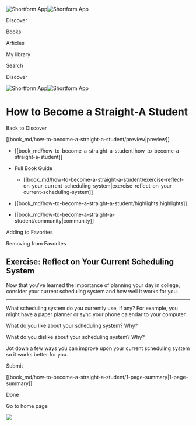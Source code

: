 ![Shortform App](/img/logo.36a2399e.svg)![Shortform App](/img/logo-dark.70c1b072.svg)

Discover

Books

Articles

My library

Search

Discover

![Shortform App](/img/logo.36a2399e.svg)![Shortform App](/img/logo-dark.70c1b072.svg)

# How to Become a Straight-A Student

Back to Discover

[[book_md/how-to-become-a-straight-a-student/preview|preview]]

  * [[book_md/how-to-become-a-straight-a-student|how-to-become-a-straight-a-student]]
  * Full Book Guide

    * [[book_md/how-to-become-a-straight-a-student/exercise-reflect-on-your-current-scheduling-system|exercise-reflect-on-your-current-scheduling-system]]
  * [[book_md/how-to-become-a-straight-a-student/highlights|highlights]]
  * [[book_md/how-to-become-a-straight-a-student/community|community]]



Adding to Favorites 

Removing from Favorites 

## Exercise: Reflect on Your Current Scheduling System

Now that you’ve learned the importance of planning your day in college, consider your current scheduling system and how well it works for you.

* * *

What scheduling system do you currently use, if any? For example, you might have a paper planner or sync your phone calendar to your computer.

What do you like about your scheduling system? Why?

What do you dislike about your scheduling system? Why?

Jot down a few ways you can improve upon your current scheduling system so it works better for you.

Submit 

[[book_md/how-to-become-a-straight-a-student/1-page-summary|1-page-summary]]

Done

Go to home page 

![](https://bat.bing.com/action/0?ti=56018282&Ver=2&mid=e4bd1953-0672-4017-810a-8e4d5156c9a7&sid=49fff5b0636c11eeb9c611038afc8668&vid=4a005010636c11ee80c703d4c4a7acd5&vids=0&msclkid=N&pi=0&lg=en-US&sw=800&sh=600&sc=24&nwd=1&tl=Shortform%20%7C%20How%20to%20Become%20a%20Straight-A%20Student&p=https%3A%2F%2Fwww.shortform.com%2Fapp%2Fbook%2Fhow-to-become-a-straight-a-student%2Fexercise-reflect-on-your-current-scheduling-system&r=&lt=507&evt=pageLoad&sv=1&rn=589680)
